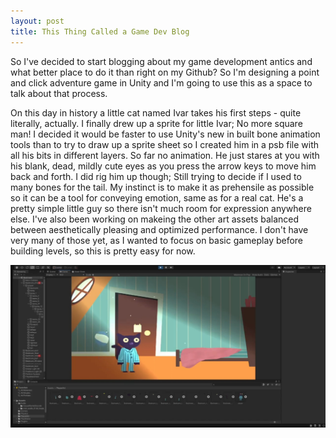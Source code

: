 ```yaml
---
layout: post
title: This Thing Called a Game Dev Blog
---
```


So I've decided to start blogging about my game development antics and what better place to do it
than right on my Github? So I'm designing a point and click adventure game in Unity and I'm going
to use this as a space to talk about that process.

On this day in history a little cat named Ivar takes his first steps -
quite literally, actually. I finally drew up a sprite for little Ivar; No more square man! I 
decided it would be faster to use Unity's new in built bone animation tools than to try to draw up
a sprite sheet so I created him in a psb file with all his bits in different layers. So far no
animation. He just stares at you with his blank, dead, mildly cute eyes as you press the arrow keys 
to move him back and forth. I did rig him up though; Still trying to decide if I used to many bones
for the tail. My instinct is to make it as prehensile as possible so it can be a tool for conveying 
emotion, same as for a real cat. He's a pretty simple little guy so there isn't much room for 
expression anywhere else. I've also been working on makeing the other art assets balanced between 
aesthetically pleasing and optimized performance. I don't have very many of those yet, as I wanted
to focus on basic gameplay before building levels, so this is pretty easy for now. 

![alt text](https://github.com/eshatley/eshatley.github.io/blob/master/images/IVAR.jpg "Ivar First Steps")


